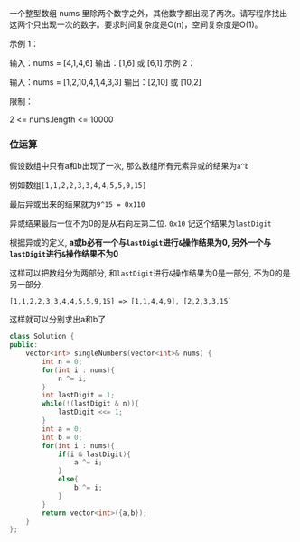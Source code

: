一个整型数组 nums 里除两个数字之外，其他数字都出现了两次。请写程序找出这两个只出现一次的数字。要求时间复杂度是O(n)，空间复杂度是O(1)。

 

示例 1：

输入：nums = [4,1,4,6]
输出：[1,6] 或 [6,1]
示例 2：

输入：nums = [1,2,10,4,1,4,3,3]
输出：[2,10] 或 [10,2]


限制：

2 <= nums.length <= 10000





### 位运算

假设数组中只有a和b出现了一次, 那么数组所有元素异或的结果为`a^b`

例如数组`[1,1,2,2,3,3,4,4,5,5,9,15]`

最后异或出来的结果就为`9^15 = 0x110`

异或结果最后一位不为0的是从右向左第二位. `0x10` 记这个结果为`lastDigit`

根据异或的定义, **a或b必有一个与`lastDigit`进行`&`操作结果为0, 另外一个与`lastDigit`进行`&`操作结果不为0**

这样可以把数组分为两部分, 和`lastDigit`进行`&`操作结果为0是一部分, 不为0的是另一部分, 

`[1,1,2,2,3,3,4,4,5,5,9,15] => [1,1,4,4,9], [2,2,3,3,15]`

这样就可以分别求出a和b了

```c++
class Solution {
public:
    vector<int> singleNumbers(vector<int>& nums) {
        int n = 0;
        for(int i : nums){
            n ^= i;
        }
        int lastDigit = 1;
        while(!(lastDigit & n)){
            lastDigit <<= 1;
        }
        int a = 0;
        int b = 0;
        for(int i : nums){
            if(i & lastDigit){
                a ^= i;
            }
            else{
                b ^= i;
            }
        }
        return vector<int>({a,b});
    }
};
```


